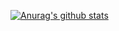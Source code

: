 [![Anurag's github stats](https://github-readme-stats.vercel.app/api?username=Jazenx)](https://github.com/anuraghazra/github-readme-stats)
